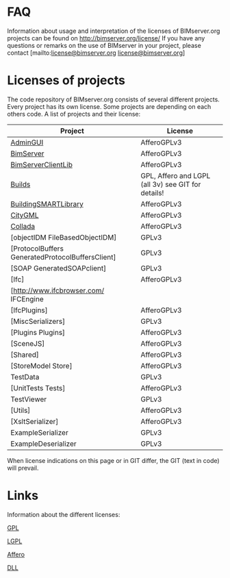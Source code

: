 # FAQ

Information about usage and interpretation of the licenses of BIMserver.org projects can be found on http://bimserver.org/license/
If you have any questions or remarks on the use of BIMserver in your project, please contact [mailto:license@bimserver.org license@bimserver.org]

# Licenses of projects

The code repository of BIMserver.org consists of several different projects. Every project has its own license. 
Some projects are depending on each others code. 
A list of projects and their license:

| Project | License |
| --- | --- |
| [AdminGUI](../tree/master/AdminGui) | AfferoGPLv3 |
| [BimServer](../tree/master/BimServer) | AfferoGPLv3 |
| [BimServerClientLib](../tree/master/BimServerClientLib) | AfferoGPLv3 |
| [Builds](../tree/master/Builds) | GPL, Affero and LGPL (all 3v) see GIT for details! ||
| [BuildingSMARTLibrary](../tree/master/BuildingSMARTLibrary) | AfferoGPLv3 |
| [CityGML](../tree/master/CityGML) | AfferoGPLv3 ||
| [Collada](../tree/master/Collada) | AfferoGPLv3 |
| [objectIDM FileBasedObjectIDM] | GPLv3 |
| [ProtocolBuffers GeneratedProtocolBuffersClient] | GPLv3 |
| [SOAP GeneratedSOAPclient] |  GPLv3 |
| [Ifc] | AfferoGPLv3 |
| [http://www.ifcbrowser.com/ IFCEngine || special non open source license (see svn for details) |
| [IfcPlugins] | AfferoGPLv3  |
| [MiscSerializers] | GPLv3 |
| [Plugins Plugins] | AfferoGPLv3 |
| [SceneJS] | AfferoGPLv3 |
| [Shared] | AfferoGPLv3 |
| [StoreModel Store] | AfferoGPLv3 |
| TestData | GPLv3 |
| [UnitTests Tests] | AfferoGPLv3 |
| TestViewer | GPLv3  |
| [Utils] | AfferoGPLv3 |
| [XsltSerializer] | AfferoGPLv3 |
| ExampleSerializer | GPLv3 |
| ExampleDeserializer | GPLv3 |

When license indications on this page or in GIT differ, the GIT (text in code) will prevail. 

# Links

Information about the different licenses:

[GPL](http://www.gnu.org/licenses/gpl.html)

[LGPL](http://www.gnu.org/licenses/lgpl.html)

[Affero](http://www.gnu.org/licenses/agpl.html)

[DLL](http://ifcbrowser.com/IFCEngine)